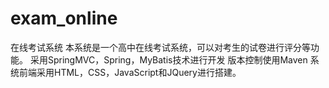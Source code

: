 # exam_online
在线考试系统
本系统是一个高中在线考试系统，可以对考生的试卷进行评分等功能。
采用SpringMVC，Spring，MyBatis技术进行开发
版本控制使用Maven
系统前端采用HTML，CSS，JavaScript和JQuery进行搭建。
